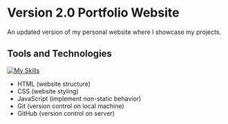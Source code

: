 # Version 2.0 Portfolio Website

An updated version of my personal website where I showcase my projects.

## Tools and Technologies

[![My Skills](https://skillicons.dev/icons?i=html,css,js,git,github)](https://skillicons.dev)

* HTML (website structure)
* CSS (website styling)
* JavaScript (implement non-static behavior)
* Git (version control on local machine)
* GitHub (version control on server)